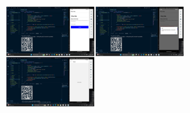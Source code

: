 <p float="left">
    <img src="A!.png" width="230" />
    <img src="A@.png" width="230" />
    <img src="A3.png" width="230" />
</p>
